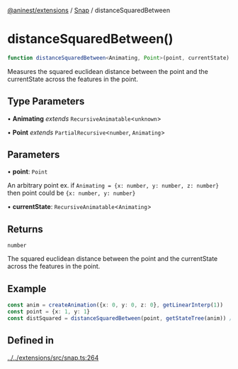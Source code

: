 [@aninest/extensions](../../index.md) / [Snap](../index.md) / distanceSquaredBetween

# distanceSquaredBetween()

```ts
function distanceSquaredBetween<Animating, Point>(point, currentState): number
```

Measures the squared euclidean distance between the point and the currentState across the features in the point.

## Type Parameters

• **Animating** *extends* `RecursiveAnimatable`\<`unknown`\>

• **Point** *extends* `PartialRecursive`\<`number`, `Animating`\>

## Parameters

• **point**: `Point`

An arbitrary point ex. if `Animating = {x: number, y: number, z: number}` then point could be `{x: number, y: number}`

• **currentState**: `RecursiveAnimatable`\<`Animating`\>

## Returns

`number`

The squared euclidean distance between the point and the currentState across the features in the point.

## Example

```ts
const anim = createAnimation({x: 0, y: 0, z: 0}, getLinearInterp(1))
const point = {x: 1, y: 1}
const distSquared = distanceSquaredBetween(point, getStateTree(anim)) // 2
```

## Defined in

[../../extensions/src/snap.ts:264](https://github.com/zphrs/aninest/blob/0970e35cce1ccab01b8ce4df8a59f00baff5cfda/extensions/src/snap.ts#L264)
